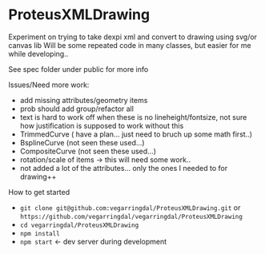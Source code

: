# ProteusXMLDrawing

Experiment on trying to take dexpi xml and convert to drawing using svg/or canvas lib
Will be some repeated code in many classes, but easier for me while developing..

See spec folder under public for more info


Issues/Need more work:
- add missing attributes/geometry items
- prob should add group/refactor all
- text is hard to work off when these is no lineheight/fontsize, not sure how justification is supposed to work without this
- TrimmedCurve ( have a plan... just need to bruch up some math first..)
- BsplineCurve (not seen these used...)
- CompositeCurve (not seen these used...)
- rotation/scale of items -> this will need some work..
- not added a lot of the attributes... only the ones I needed to for drawing++


How to get started
* `git clone git@github.com:vegarringdal/ProteusXMLDrawing.git` or `https://github.com/vegarringdal/vegarringdal/ProteusXMLDrawing`
* `cd vegarringdal/ProteusXMLDrawing`
* `npm install`
* `npm start` <- dev server during development







